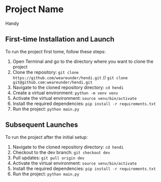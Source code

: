 # Project Name

Handy

## First-time Installation and Launch

To run the project first tome, follow these steps:

1. Open Terminal and go to the directory where you want to clone the project
2. Clone the repository: `git clone https://github.com/weareunder/hendi.git` // `git clone git@github.com:weareunder/hendi.git`
2. Navigate to the cloned repository directory: `cd hendi`
3. Create a virtual environment: `python -m venv venv`
4. Activate the virtual environment: `source venv/bin/activate`
5. Install the required dependencies: `pip install -r requirements.txt`
6. Run the project: `python main.py`

## Subsequent Launches

To run the project after the initial setup:

1. Navigate to the cloned repository directory: `cd hendi`
2. Checkout to the dev branch: `git checkout dev`
3. Pull updates: `git pull origin dev`
4. Activate the virtual environment: `source venv/bin/activate`
5. Install the required dependencies: `pip install -r requirements.txt`
6. Run the project: `python main.py`